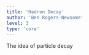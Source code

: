 ```yaml
---
title: 'Hadron Decay'
author: 'Ben Rogers-Newsome'
level: 3
type: 'core'
---
```


The idea of particle decay
